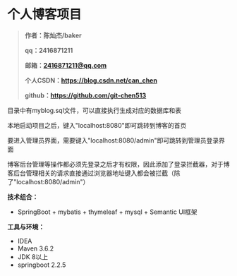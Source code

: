 # 个人博客项目

> **作者：陈灿杰/baker**
>
> **qq：2416871211**
>
> **邮箱：2416871211@qq.com**
>
> **个人CSDN：https://blog.csdn.net/can_chen**
>
> **github：https://github.com/git-chen513**




目录中有myblog.sql文件，可以直接执行生成对应的数据库和表 

本地启动项目之后，键入"localhost:8080"即可跳转到博客的首页

要进入管理员界面，需要键入"localhost:8080/admin"即可跳转到管理员登录界面

博客后台管理等操作都必须先登录之后才有权限，因此添加了登录拦截器，对于博客后台管理相关的请求直接通过浏览器地址键入都会被拦截（除了"localhost:8080/admin"）



**技术组合：**

*  SpringBoot + mybatis + thymeleaf + mysql + Semantic UI框架 

**工具与环境：**

*  IDEA
*  Maven 3.6.2
*  JDK 8以上
*  springboot 2.2.5









